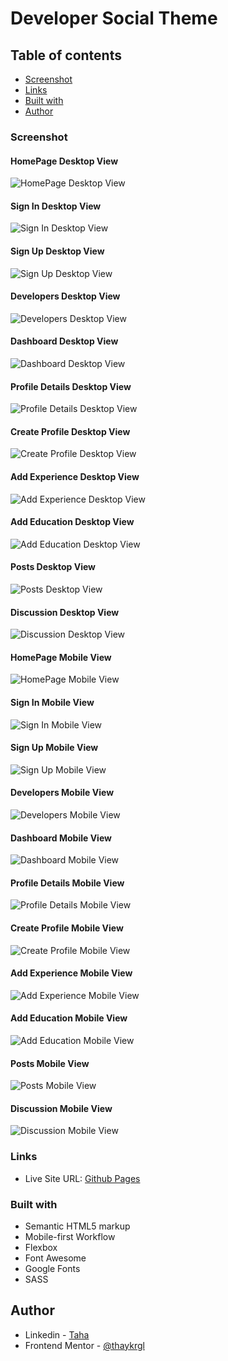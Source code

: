 # Developer Social Theme

## Table of contents

- [Screenshot](#screenshot)
- [Links](#links)
- [Built with](#built-with)
- [Author](#author)

### Screenshot

#### HomePage Desktop View

<img src="./img/dev-connector-desktop-homepage.png" alt="HomePage Desktop View">

#### Sign In Desktop View

<img src="./img/dev-connector-desktop-sign-in.png" alt="Sign In Desktop View">

#### Sign Up Desktop View

<img src="./img/dev-connector-desktop-sign-up.png" alt="Sign Up Desktop View">

#### Developers Desktop View

<img src="./img/dev-connector-desktop-developers.png" alt="Developers Desktop View">

#### Dashboard Desktop View

<img src="./img/dev-connector-desktop-dashboard.png" alt="Dashboard Desktop View">

#### Profile Details Desktop View

<img src="./img/dev-connector-desktop-profile-details.png" alt="Profile Details Desktop View">

#### Create Profile Desktop View

<img src="./img/dev-connector-desktop-create-profile.png" alt="Create Profile Desktop View">

#### Add Experience Desktop View

<img src="./img/dev-connector-desktop-add-experience.png" alt="Add Experience Desktop View">

#### Add Education Desktop View

<img src="./img/dev-connector-desktop-add-education.png" alt="Add Education Desktop View">

#### Posts Desktop View

<img src="./img/dev-connector-desktop-posts.png" alt="Posts Desktop View">

#### Discussion Desktop View

<img src="./img/dev-connector-desktop-discussion.png" alt="Discussion Desktop View">

#### HomePage Mobile View

<img src="./img/dev-connector-mobile-homepage.png" alt="HomePage Mobile View">

#### Sign In Mobile View

<img src="./img/dev-connector-mobile-sign-in.png" alt="Sign In Mobile View">

#### Sign Up Mobile View

<img src="./img/dev-connector-mobile-sign-up.png" alt="Sign Up Mobile View">

#### Developers Mobile View

<img src="./img/dev-connector-mobile-developers.png" alt="Developers Mobile View">

#### Dashboard Mobile View

<img src="./img/dev-connector-mobile-dashboard.png" alt="Dashboard Mobile View">

#### Profile Details Mobile View

<img src="./img/dev-connector-mobile-profile-details.png" alt="Profile Details Mobile View">

#### Create Profile Mobile View

<img src="./img/dev-connector-mobile-create-profile.png" alt="Create Profile Mobile View">

#### Add Experience Mobile View

<img src="./img/dev-connector-mobile-add-experience.png" alt="Add Experience Mobile View">

#### Add Education Mobile View

<img src="./img/dev-connector-mobile-add-education.png" alt="Add Education Mobile View">

#### Posts Mobile View

<img src="./img/dev-connector-mobile-posts.png" alt="Posts Mobile View">

#### Discussion Mobile View

<img src="./img/dev-connector-mobile-discussion.png" alt="Discussion Mobile View">

### Links

- Live Site URL: [Github Pages](https://thaykrgl.github.io/developer-social-theme/dist/index.html)

### Built with

- Semantic HTML5 markup
- Mobile-first Workflow
- Flexbox
- Font Awesome
- Google Fonts
- SASS

## Author

- Linkedin - [Taha](https://www.linkedin.com/in/tahaaykiroglu)
- Frontend Mentor - [@thaykrgl](https://www.frontendmentor.io/profile/thaykrgl)
